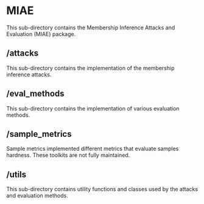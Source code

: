 # MIAE
This sub-directory contains the Membership Inference Attacks and Evaluation (MIAE) package.

## /attacks
This sub-directory contains the implementation of the membership inference attacks.

## /eval_methods
This sub-directory contains the implementation of various evaluation methods.

## /sample_metrics
Sample metrics implemented different metrics that evaluate samples hardness. These toolkits are not fully maintained.

## /utils
This sub-directory contains utility functions and classes used by the attacks and evaluation methods.
